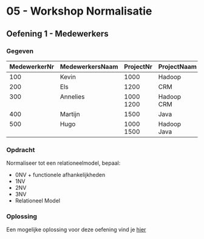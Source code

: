 # 05 - Workshop Normalisatie

## Oefening 1 - Medewerkers

### Gegeven
<table>
    <thead>
        <tr>
            <th>MedewerkerNr</th>
            <th>MedewerkersNaam</th>
            <th>ProjectNr</th>
            <th>ProjectNaam</th>
            <th align="right">AantalUur</th>
        </tr>
    </thead>
    <tbody>
        <tr>
            <td>100</td>
            <td>Kevin</td>
            <td>1000</td>
            <td>Hadoop</td>
            <td align="right">50</td>
        </tr>
        <tr>
            <td>200</td>
            <td>Els</td>
            <td>1200</td>
            <td>CRM</td>
            <td align="right">100</td>
        </tr>
        <tr>
                <tr valign="top">
            <td>300</td>
            <td>Annelies</td>
            <td>1000<br>
                1200
            </td>
            <td>Hadoop<br>
                CRM</td>
            <td align="right">40<br>
                              85                
            </td>
        </tr>
        <tr>
            <td>400</td>
            <td>Martijn</td>
            <td>1500</td>
            <td>Java</td>
            <td align="right">100</td>
        </tr>
        <tr valign="top">
            <td>500</td>
            <td>Hugo</td>
            <td>1000<br>
                1500
            </td>
            <td>Hadoop<br>
                Java</td>
            <td align="right">120<br>
                              100                
            </td>
        </tr>
    </tbody>
</table>

### Opdracht
Normaliseer tot een relationeelmodel, bepaal:
- 0NV + functionele afhankelijkheden
- 1NV
- 2NV
- 3NV
- Relationeel Model

### Oplossing
Een mogelijke oplossing voor deze oefening vind je [hier](../solutions/exercise-1.md)